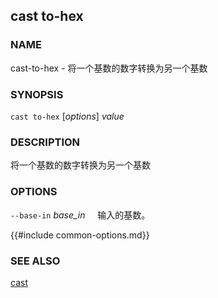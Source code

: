 ## cast to-hex

### NAME

cast-to-hex - 将一个基数的数字转换为另一个基数

### SYNOPSIS

``cast to-hex`` [*options*] *value*

### DESCRIPTION

将一个基数的数字转换为另一个基数

### OPTIONS

`--base-in` *base_in*
&nbsp;&nbsp;&nbsp;&nbsp;输入的基数。

{{#include common-options.md}}

### SEE ALSO

[cast](./cast.md)